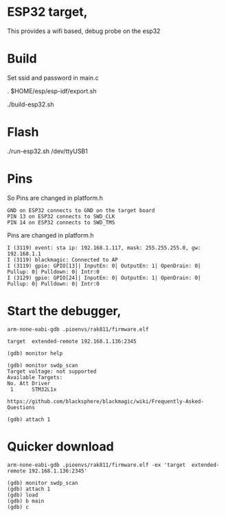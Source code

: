 
# ESP32 target,

This provides a wifi based, debug probe on the esp32

# Build

Set ssid and password in main.c

. $HOME/esp/esp-idf/export.sh

./build-esp32.sh

# Flash

./run-esp32.sh  /dev/ttyUSB1

# Pins


So Pins are changed in platform.h

```
GND on ESP32 connects to GND on the target board
PIN 13 on ESP32 connects to SWD_CLK
PIN 14 on ESP32 connects to SWD_TMS
```
Pins are changed in platform.h

```
I (3119) event: sta ip: 192.168.1.117, mask: 255.255.255.0, gw: 192.168.1.1
I (3119) blackmagic: Connected to AP
I (3119) gpio: GPIO[13]| InputEn: 0| OutputEn: 1| OpenDrain: 0| Pullup: 0| Pulldown: 0| Intr:0 
I (3129) gpio: GPIO[24]| InputEn: 0| OutputEn: 1| OpenDrain: 0| Pullup: 0| Pulldown: 0| Intr:0 
```


# Start the debugger,
```
arm-none-eabi-gdb .pioenvs/rak811/firmware.elf

target  extended-remote 192.168.1.136:2345

(gdb) monitor help

(gdb) monitor swdp_scan
Target voltage: not supported
Available Targets:
No. Att Driver
 1      STM32L1x

https://github.com/blacksphere/blackmagic/wiki/Frequently-Asked-Questions

(gdb) attach 1

```

# Quicker download
```
arm-none-eabi-gdb .pioenvs/rak811/firmware.elf -ex 'target  extended-remote 192.168.1.136:2345'

(gdb) monitor swdp_scan
(gdb) attach 1
(gdb) load
(gdb) b main
(gdb) c


```